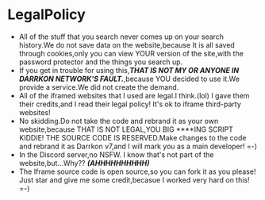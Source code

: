 # LegalPolicy
- All of the stuff that you search never comes up on your search history.We do not save data on the website,because It is all saved through cookies,only you can view YOUR version of the site,with the password protector and the things you search up.
- If you get in trouble for using this,***THAT IS NOT MY OR ANYONE IN DARRKON NETWORK'S FAULT.***,because YOU decided to use it.We provide a service.We did not create the demand.
- All of the iframed websites that I used are legal.I think.(lol) I gave them their credits,and I read their legal policy! It's ok to iframe third-party websites!
- No skidding.Do not take the code and rebrand it as your own website,because THAT IS NOT LEGAL,YOU BIG ****ING SCRIPT KIDDIE! THE SOURCE CODE IS RESERVED.Make changes to the code and rebrand it as Darrkon v7,and I will mark you as a main developer! =-)
- In the Discord server,no NSFW. I know that's not part of the website,but...Why?? ***(AHHHHHHHHHH)***
- The Iframe source code is open source,so you can fork it as you please! Just star and give me some credit,becasue I worked very hard on this! =-)

